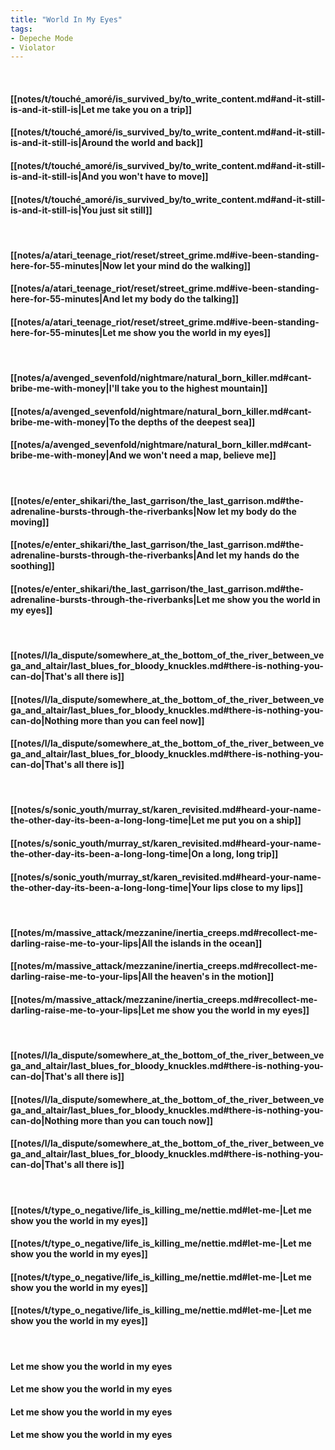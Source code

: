```yaml
---
title: "World In My Eyes"
tags:
- Depeche Mode
- Violator
---
```

&nbsp;
#### [[notes/t/touché_amoré/is_survived_by/to_write_content.md#and-it-still-is-and-it-still-is|Let me take you on a trip]]
#### [[notes/t/touché_amoré/is_survived_by/to_write_content.md#and-it-still-is-and-it-still-is|Around the world and back]]
#### [[notes/t/touché_amoré/is_survived_by/to_write_content.md#and-it-still-is-and-it-still-is|And you won't have to move]]
#### [[notes/t/touché_amoré/is_survived_by/to_write_content.md#and-it-still-is-and-it-still-is|You just sit still]]
&nbsp;
#### [[notes/a/atari_teenage_riot/reset/street_grime.md#ive-been-standing-here-for-55-minutes|Now let your mind do the walking]]
#### [[notes/a/atari_teenage_riot/reset/street_grime.md#ive-been-standing-here-for-55-minutes|And let my body do the talking]]
#### [[notes/a/atari_teenage_riot/reset/street_grime.md#ive-been-standing-here-for-55-minutes|Let me show you the world in my eyes]]
&nbsp;
#### [[notes/a/avenged_sevenfold/nightmare/natural_born_killer.md#cant-bribe-me-with-money|I'll take you to the highest mountain]]
#### [[notes/a/avenged_sevenfold/nightmare/natural_born_killer.md#cant-bribe-me-with-money|To the depths of the deepest sea]]
#### [[notes/a/avenged_sevenfold/nightmare/natural_born_killer.md#cant-bribe-me-with-money|And we won't need a map, believe me]]
&nbsp;
#### [[notes/e/enter_shikari/the_last_garrison/the_last_garrison.md#the-adrenaline-bursts-through-the-riverbanks|Now let my body do the moving]]
#### [[notes/e/enter_shikari/the_last_garrison/the_last_garrison.md#the-adrenaline-bursts-through-the-riverbanks|And let my hands do the soothing]]
#### [[notes/e/enter_shikari/the_last_garrison/the_last_garrison.md#the-adrenaline-bursts-through-the-riverbanks|Let me show you the world in my eyes]]
&nbsp;
#### [[notes/l/la_dispute/somewhere_at_the_bottom_of_the_river_between_vega_and_altair/last_blues_for_bloody_knuckles.md#there-is-nothing-you-can-do|That's all there is]]
#### [[notes/l/la_dispute/somewhere_at_the_bottom_of_the_river_between_vega_and_altair/last_blues_for_bloody_knuckles.md#there-is-nothing-you-can-do|Nothing more than you can feel now]]
#### [[notes/l/la_dispute/somewhere_at_the_bottom_of_the_river_between_vega_and_altair/last_blues_for_bloody_knuckles.md#there-is-nothing-you-can-do|That's all there is]]
&nbsp;
#### [[notes/s/sonic_youth/murray_st/karen_revisited.md#heard-your-name-the-other-day-its-been-a-long-long-time|Let me put you on a ship]]
#### [[notes/s/sonic_youth/murray_st/karen_revisited.md#heard-your-name-the-other-day-its-been-a-long-long-time|On a long, long trip]]
#### [[notes/s/sonic_youth/murray_st/karen_revisited.md#heard-your-name-the-other-day-its-been-a-long-long-time|Your lips close to my lips]]
&nbsp;
#### [[notes/m/massive_attack/mezzanine/inertia_creeps.md#recollect-me-darling-raise-me-to-your-lips|All the islands in the ocean]]
#### [[notes/m/massive_attack/mezzanine/inertia_creeps.md#recollect-me-darling-raise-me-to-your-lips|All the heaven's in the motion]]
#### [[notes/m/massive_attack/mezzanine/inertia_creeps.md#recollect-me-darling-raise-me-to-your-lips|Let me show you the world in my eyes]]
&nbsp;
#### [[notes/l/la_dispute/somewhere_at_the_bottom_of_the_river_between_vega_and_altair/last_blues_for_bloody_knuckles.md#there-is-nothing-you-can-do|That's all there is]]
#### [[notes/l/la_dispute/somewhere_at_the_bottom_of_the_river_between_vega_and_altair/last_blues_for_bloody_knuckles.md#there-is-nothing-you-can-do|Nothing more than you can touch now]]
#### [[notes/l/la_dispute/somewhere_at_the_bottom_of_the_river_between_vega_and_altair/last_blues_for_bloody_knuckles.md#there-is-nothing-you-can-do|That's all there is]]
&nbsp;
#### [[notes/t/type_o_negative/life_is_killing_me/nettie.md#let-me-|Let me show you the world in my eyes]]
#### [[notes/t/type_o_negative/life_is_killing_me/nettie.md#let-me-|Let me show you the world in my eyes]]
#### [[notes/t/type_o_negative/life_is_killing_me/nettie.md#let-me-|Let me show you the world in my eyes]]
#### [[notes/t/type_o_negative/life_is_killing_me/nettie.md#let-me-|Let me show you the world in my eyes]]
&nbsp;
#### Let me show you the world in my eyes
#### Let me show you the world in my eyes
#### Let me show you the world in my eyes
#### Let me show you the world in my eyes
